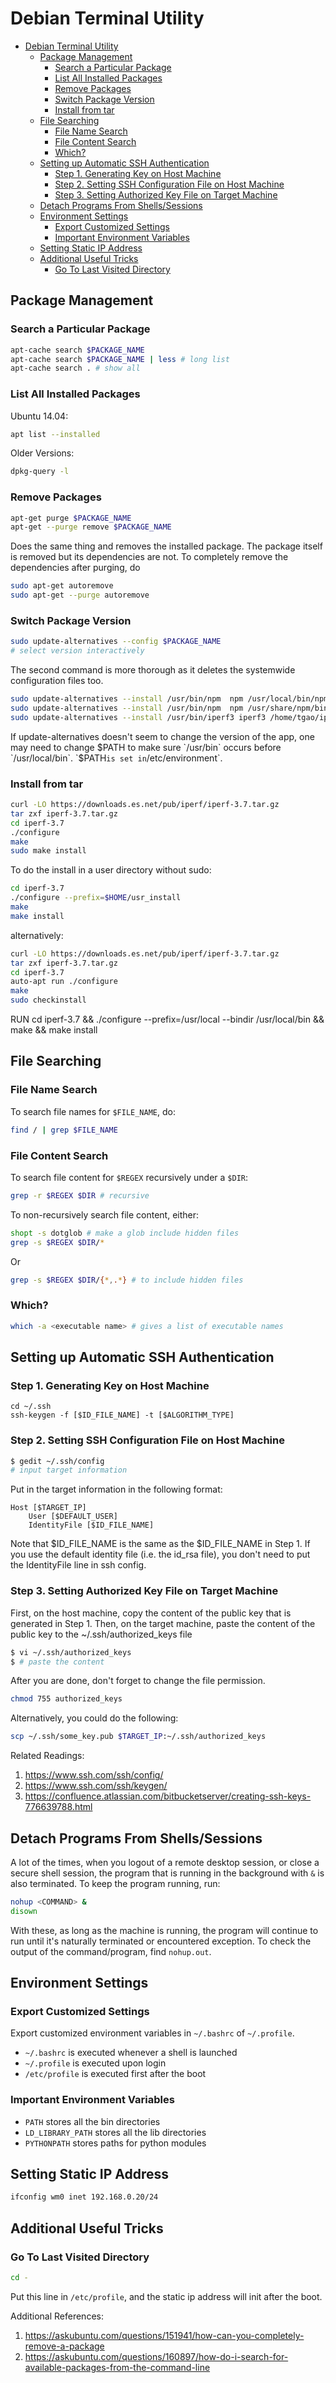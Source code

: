 ---
---

# Debian Terminal Utility

- [Debian Terminal Utility](#debian-terminal-utility)
  - [Package Management](#package-management)
    - [Search a Particular Package](#search-a-particular-package)
    - [List All Installed Packages](#list-all-installed-packages)
    - [Remove Packages](#remove-packages)
    - [Switch Package Version](#switch-package-version)
    - [Install from tar](#install-from-tar)
  - [File Searching](#file-searching)
    - [File Name Search](#file-name-search)
    - [File Content Search](#file-content-search)
    - [Which?](#which)
  - [Setting up Automatic SSH Authentication](#setting-up-automatic-ssh-authentication)
    - [Step 1. Generating Key on Host Machine](#step-1-generating-key-on-host-machine)
    - [Step 2. Setting SSH Configuration File on Host Machine](#step-2-setting-ssh-configuration-file-on-host-machine)
    - [Step 3. Setting Authorized Key File on Target Machine](#step-3-setting-authorized-key-file-on-target-machine)
  - [Detach Programs From Shells/Sessions](#detach-programs-from-shellssessions)
  - [Environment Settings](#environment-settings)
    - [Export Customized Settings](#export-customized-settings)
    - [Important Environment Variables](#important-environment-variables)
  - [Setting Static IP Address](#setting-static-ip-address)
  - [Additional Useful Tricks](#additional-useful-tricks)
    - [Go To Last Visited Directory](#go-to-last-visited-directory)

## Package Management

### Search a Particular Package

```sh
apt-cache search $PACKAGE_NAME
apt-cache search $PACKAGE_NAME | less # long list
apt-cache search . # show all
```

### List All Installed Packages

Ubuntu 14.04:

```sh
apt list --installed
```

Older Versions:

```sh
dpkg-query -l
```

### Remove Packages

```sh
apt-get purge $PACKAGE_NAME
apt-get --purge remove $PACKAGE_NAME
```

Does the same thing and removes the installed package. The package itself is removed but its dependencies are not. 
To completely remove the dependencies after purging, do

```sh
sudo apt-get autoremove
sudo apt-get --purge autoremove
```

### Switch Package Version

```sh
sudo update-alternatives --config $PACKAGE_NAME
# select version interactively
```

The second command is more thorough as it deletes the systemwide configuration files too.

```sh
sudo update-alternatives --install /usr/bin/npm  npm /usr/local/bin/npm 10
sudo update-alternatives --install /usr/bin/npm  npm /usr/share/npm/bin/npm-cli.js 20
sudo update-alternatives --install /usr/bin/iperf3 iperf3 /home/tgao/iperf-3.7/src/iperf3 1
```

If update-alternatives doesn't seem to change the version of the app, one may need to change $PATH to make sure `/usr/bin` occurs before `/usr/local/bin`.
`$PATH` is set in `/etc/environment`.

### Install from tar

```bash
curl -LO https://downloads.es.net/pub/iperf/iperf-3.7.tar.gz
tar zxf iperf-3.7.tar.gz
cd iperf-3.7
./configure
make
sudo make install
```

To do the install in a user directory without sudo:

```bash
cd iperf-3.7
./configure --prefix=$HOME/usr_install
make
make install
```

alternatively:

```bash
curl -LO https://downloads.es.net/pub/iperf/iperf-3.7.tar.gz
tar zxf iperf-3.7.tar.gz
cd iperf-3.7
auto-apt run ./configure
make
sudo checkinstall
```

RUN cd iperf-3.7 && ./configure --prefix=/usr/local --bindir /usr/local/bin && make && make install

## File Searching

### File Name Search

To search file names for `$FILE_NAME`, do:

```sh
find / | grep $FILE_NAME
```

### File Content Search

To search file content for `$REGEX` recursively under a `$DIR`:

```sh
grep -r $REGEX $DIR # recursive
```

To non-recursively search file content, either:

```bash
shopt -s dotglob # make a glob include hidden files
grep -s $REGEX $DIR/*
```

Or

```bash
grep -s $REGEX $DIR/{*,.*} # to include hidden files
```

### Which?

```sh
which -a <executable name> # gives a list of executable names
```

## Setting up Automatic SSH Authentication

### Step 1. Generating Key on Host Machine

```ssh
cd ~/.ssh
ssh-keygen -f [$ID_FILE_NAME] -t [$ALGORITHM_TYPE]
```

### Step 2. Setting SSH Configuration File on Host Machine

```bash
$ gedit ~/.ssh/config
# input target information
```

Put in the target information in the following format:

```config
Host [$TARGET_IP]
    User [$DEFAULT_USER]
    IdentityFile [$ID_FILE_NAME]
```

Note that $ID_FILE_NAME is the same as the $ID_FILE_NAME in Step 1. If you use the default identity file (i.e. the id_rsa file), you don't need to put the IdentityFile line in ssh config.

### Step 3. Setting Authorized Key File on Target Machine

First, on the host machine, copy the content of the public key that is generated in Step 1.
Then, on the target machine, paste the content of the public key to the ~/.ssh/authorized_keys file

```sh
$ vi ~/.ssh/authorized_keys
$ # paste the content
```

After you are done, don't forget to change the file permission.

```bash
chmod 755 authorized_keys
```

Alternatively, you could do the following:

```bash
scp ~/.ssh/some_key.pub $TARGET_IP:~/.ssh/authorized_keys
```

Related Readings:

1. https://www.ssh.com/ssh/config/
2. https://www.ssh.com/ssh/keygen/
3. https://confluence.atlassian.com/bitbucketserver/creating-ssh-keys-776639788.html

## Detach Programs From Shells/Sessions

A lot of the times, when you logout of a remote desktop session, or close a secure shell session, the program that is running in the background with `&` is also terminated. 
To keep the program running, run:

```bash
nohup <COMMAND> &
disown
```

With these, as long as the machine is running, the program will continue to run until it's naturally terminated or encountered exception.
To check the output of the command/program, find `nohup.out`.

## Environment Settings

### Export Customized Settings

Export customized environment variables in `~/.bashrc` of `~/.profile`.

- `~/.bashrc` is executed whenever a shell is launched
- `~/.profile` is executed upon login
- `/etc/profile` is executed first after the boot

### Important Environment Variables

- `PATH` stores all the bin directories
- `LD_LIBRARY_PATH` stores all the lib directories
- `PYTHONPATH` stores paths for python modules

## Setting Static IP Address

```bash
ifconfig wm0 inet 192.168.0.20/24
```

## Additional Useful Tricks

### Go To Last Visited Directory

```bash
cd -
```

Put this line in `/etc/profile`, and the static ip address will init after the boot.

Additional References:

1. https://askubuntu.com/questions/151941/how-can-you-completely-remove-a-package
2. https://askubuntu.com/questions/160897/how-do-i-search-for-available-packages-from-the-command-line